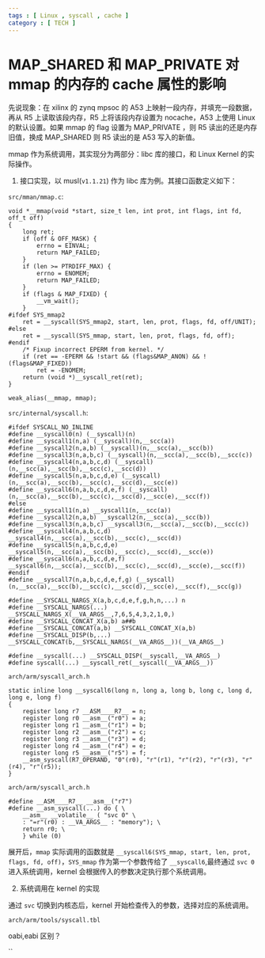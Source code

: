```yaml
---
tags : [ Linux , syscall , cache ]
category : [ TECH ]
---
```


MAP_SHARED 和 MAP_PRIVATE 对 mmap 的内存的 cache 属性的影响
========================================================

先说现象：在 xilinx 的 zynq mpsoc 的 A53 上映射一段内存，并填充一段数据，再从 R5 上读取该段内存，R5 上将该段内存设置为 nocache，A53 上使用 Linux 的默认设置。如果 mmap 的 flag 设置为 MAP_PRIVATE ，则 R5 读出的还是内存旧值，换成 MAP_SHARED 则 R5 读出的是 A53 写入的新值。

mmap 作为系统调用，其实现分为两部分：libc 库的接口，和 Linux Kernel 的实际操作。

1. 接口实现，以 musl(`v1.1.21`) 作为 libc 库为例。其接口函数定义如下：

`src/mman/mmap.c`:

```
void *__mmap(void *start, size_t len, int prot, int flags, int fd, off_t off)
{
    long ret;
    if (off & OFF_MASK) {
        errno = EINVAL;
        return MAP_FAILED;
    }
    if (len >= PTRDIFF_MAX) {
        errno = ENOMEM;
        return MAP_FAILED;
    }
    if (flags & MAP_FIXED) {
        __vm_wait();
    }
#ifdef SYS_mmap2
    ret = __syscall(SYS_mmap2, start, len, prot, flags, fd, off/UNIT);
#else
    ret = __syscall(SYS_mmap, start, len, prot, flags, fd, off);
#endif
    /* Fixup incorrect EPERM from kernel. */
    if (ret == -EPERM && !start && (flags&MAP_ANON) && !(flags&MAP_FIXED))
        ret = -ENOMEM;
    return (void *)__syscall_ret(ret);
}

weak_alias(__mmap, mmap);

```

`src/internal/syscall.h`:
```
#ifdef SYSCALL_NO_INLINE
#define __syscall0(n) (__syscall)(n)
#define __syscall1(n,a) (__syscall)(n,__scc(a))
#define __syscall2(n,a,b) (__syscall)(n,__scc(a),__scc(b))
#define __syscall3(n,a,b,c) (__syscall)(n,__scc(a),__scc(b),__scc(c))
#define __syscall4(n,a,b,c,d) (__syscall)(n,__scc(a),__scc(b),__scc(c),__scc(d))
#define __syscall5(n,a,b,c,d,e) (__syscall)(n,__scc(a),__scc(b),__scc(c),__scc(d),__scc(e))
#define __syscall6(n,a,b,c,d,e,f) (__syscall)(n,__scc(a),__scc(b),__scc(c),__scc(d),__scc(e),__scc(f))
#else
#define __syscall1(n,a) __syscall1(n,__scc(a))
#define __syscall2(n,a,b) __syscall2(n,__scc(a),__scc(b))
#define __syscall3(n,a,b,c) __syscall3(n,__scc(a),__scc(b),__scc(c))
#define __syscall4(n,a,b,c,d) __syscall4(n,__scc(a),__scc(b),__scc(c),__scc(d))
#define __syscall5(n,a,b,c,d,e) __syscall5(n,__scc(a),__scc(b),__scc(c),__scc(d),__scc(e))
#define __syscall6(n,a,b,c,d,e,f) __syscall6(n,__scc(a),__scc(b),__scc(c),__scc(d),__scc(e),__scc(f))
#endif
#define __syscall7(n,a,b,c,d,e,f,g) (__syscall)(n,__scc(a),__scc(b),__scc(c),__scc(d),__scc(e),__scc(f),__scc(g))
    
#define __SYSCALL_NARGS_X(a,b,c,d,e,f,g,h,n,...) n
#define __SYSCALL_NARGS(...) __SYSCALL_NARGS_X(__VA_ARGS__,7,6,5,4,3,2,1,0,)
#define __SYSCALL_CONCAT_X(a,b) a##b
#define __SYSCALL_CONCAT(a,b) __SYSCALL_CONCAT_X(a,b)
#define __SYSCALL_DISP(b,...) __SYSCALL_CONCAT(b,__SYSCALL_NARGS(__VA_ARGS__))(__VA_ARGS__)

#define __syscall(...) __SYSCALL_DISP(__syscall,__VA_ARGS__)
#define syscall(...) __syscall_ret(__syscall(__VA_ARGS__))
```

`arch/arm/syscall_arch.h`
```
static inline long __syscall6(long n, long a, long b, long c, long d, long e, long f)
{
    register long r7 __ASM____R7__ = n;
    register long r0 __asm__("r0") = a;
    register long r1 __asm__("r1") = b;
    register long r2 __asm__("r2") = c;
    register long r3 __asm__("r3") = d;
    register long r4 __asm__("r4") = e;
    register long r5 __asm__("r5") = f;
    __asm_syscall(R7_OPERAND, "0"(r0), "r"(r1), "r"(r2), "r"(r3), "r"(r4), "r"(r5));
}
```

`arch/arm/syscall_arch.h`
```
#define __ASM____R7__ __asm__("r7")
#define __asm_syscall(...) do { \
    __asm__ __volatile__ ( "svc 0" \
    : "=r"(r0) : __VA_ARGS__ : "memory"); \
    return r0; \
    } while (0)
```

展开后，`mmap` 实际调用的函数就是 `__syscall6(SYS_mmap, start, len, prot, flags, fd, off)`，`SYS_mmap` 作为第一个参数传给了 `__syscall6`,最终通过 `svc 0` 进入系统调用，kernel 会根据传入的参数决定执行那个系统调用。

2. 系统调用在 kernel 的实现

通过 `svc` 切换到内核态后，kernel 开始检查传入的参数，选择对应的系统调用。

`arch/arm/tools/syscall.tbl`

oabi,eabi 区别？

``
```

```

